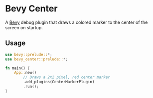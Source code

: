 # Bevy Center

A [Bevy](https://bevyengine.org) debug plugin that draws a colored marker to the center of the screen on startup.

## Usage

```rust
use bevy::prelude::*;
use bevy_center::prelude::*;

fn main() {
    App::new()
        // Draws a 2x2 pixel, red center marker
        .add_plugins(CenterMarkerPlugin)
        .run();
}
```